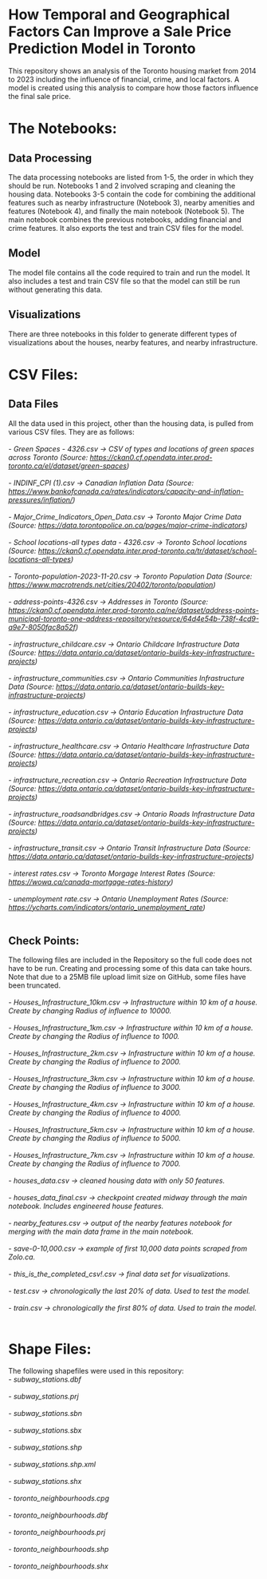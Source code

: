 # How Temporal and Geographical Factors Can Improve a Sale Price Prediction Model in Toronto
This repository shows an analysis of the Toronto housing market from 2014 to 2023 including the influence of financial, crime, and local factors. A model is created using this analysis to compare how those factors influence the final sale price.

# The Notebooks:
## Data Processing
The data processing notebooks are listed from 1-5, the order in which they should be run. Notebooks 1 and 2 involved scraping and cleaning the housing data. Notebooks 3-5 contain the code for combining the additional features such as nearby infrastructure (Notebook 3), nearby amenities and features (Notebook 4), and finally the main notebook (Notebook 5). The main notebook combines the previous notebooks, adding financial and crime features. It also exports the test and train CSV files for the model. 
## Model
The model file contains all the code required to train and run the model. It also includes a test and train CSV file so that the model can still be run without generating this data.
## Visualizations
There are three notebooks in this folder to generate different types of visualizations about the houses, nearby features, and nearby infrastructure.

# CSV Files:
## Data Files
All the data used in this project, other than the housing data, is pulled from various CSV files. They are as follows:
<br /><br />
*- Green Spaces - 4326.csv -> CSV of types and locations of green spaces across Toronto (Source: https://ckan0.cf.opendata.inter.prod-toronto.ca/el/dataset/green-spaces)*<br /><br />
*- INDINF_CPI (1).csv -> Canadian Inflation Data (Source: https://www.bankofcanada.ca/rates/indicators/capacity-and-inflation-pressures/inflation/)*<br /><br />
*- Major_Crime_Indicators_Open_Data.csv -> Toronto Major Crime Data (Source: https://data.torontopolice.on.ca/pages/major-crime-indicators)*<br /><br />
*- School locations-all types data - 4326.csv -> Toronto School locations (Source: https://ckan0.cf.opendata.inter.prod-toronto.ca/tr/dataset/school-locations-all-types)*<br /><br />
*- Toronto-population-2023-11-20.csv -> Toronto Population Data (Source: https://www.macrotrends.net/cities/20402/toronto/population)*<br /><br />
*- address-points-4326.csv -> Addresses in Toronto (Source: https://ckan0.cf.opendata.inter.prod-toronto.ca/ne/dataset/address-points-municipal-toronto-one-address-repository/resource/64d4e54b-738f-4cd9-a9e7-8050fac8a52f)*<br /><br />
*- infrastructure_childcare.csv -> Ontario Childcare Infrastructure Data (Source: https://data.ontario.ca/dataset/ontario-builds-key-infrastructure-projects)*<br /><br />
*- infrastructure_communities.csv -> Ontario Communities Infrastructure Data (Source: https://data.ontario.ca/dataset/ontario-builds-key-infrastructure-projects)*<br /><br />
*- infrastructure_education.csv -> Ontario Education Infrastructure Data (Source: https://data.ontario.ca/dataset/ontario-builds-key-infrastructure-projects)*<br /><br />
*- infrastructure_healthcare.csv -> Ontario Healthcare Infrastructure Data (Source: https://data.ontario.ca/dataset/ontario-builds-key-infrastructure-projects)*<br /><br />
*- infrastructure_recreation.csv -> Ontario Recreation Infrastructure Data (Source: https://data.ontario.ca/dataset/ontario-builds-key-infrastructure-projects)*<br /><br />
*- infrastructure_roadsandbridges.csv -> Ontario Roads Infrastructure Data (Source: https://data.ontario.ca/dataset/ontario-builds-key-infrastructure-projects)*<br /><br />
*- infrastructure_transit.csv -> Ontario Transit Infrastructure Data (Source: https://data.ontario.ca/dataset/ontario-builds-key-infrastructure-projects)*<br /><br />
*- interest rates.csv -> Toronto Morgage Interest Rates (Source: https://wowa.ca/canada-mortgage-rates-history)*<br /><br />
*- unemployment rate.csv -> Ontario Unemployment Rates (Source: https://ycharts.com/indicators/ontario_unemployment_rate)*<br /><br />

## Check Points:
The following files are included in the Repository so the full code does not have to be run. Creating and processing some of this data can take hours. Note that due to a 25MB file upload limit size on GitHub, some files have been truncated. <br /><br />
*- Houses_Infrastructure_10km.csv -> Infrastructure within 10 km of a house. Create by changing Radius of influence to 10000.*<br /><br />
*- Houses_Infrastructure_1km.csv -> Infrastructure within 10 km of a house. Create by changing the Radius of influence to 1000.*<br /><br />
*- Houses_Infrastructure_2km.csv -> Infrastructure within 10 km of a house. Create by changing the Radius of influence to 2000.*<br /><br />
*- Houses_Infrastructure_3km.csv -> Infrastructure within 10 km of a house. Create by changing the Radius of influence to 3000.*<br /><br />
*- Houses_Infrastructure_4km.csv -> Infrastructure within 10 km of a house. Create by changing the Radius of influence to 4000.*<br /><br />
*- Houses_Infrastructure_5km.csv -> Infrastructure within 10 km of a house. Create by changing the Radius of influence to 5000.*<br /><br />
*- Houses_Infrastructure_7km.csv -> Infrastructure within 10 km of a house. Create by changing the Radius of influence to 7000.*<br /><br />
*- houses_data.csv -> cleaned housing data with only 50 features.*<br /><br />
*- houses_data_final.csv -> checkpoint created midway through the main notebook. Includes engineered house features.*<br /><br />
*- nearby_features.csv -> output of the nearby features notebook for merging with the main data frame in the main notebook.*<br /><br />
*- save-0-10,000.csv -> example of first 10,000 data points scraped from Zolo.ca.*<br /><br />
*- this_is_the_completed_csv!.csv -> final data set for visualizations.*<br /><br />
*- test.csv -> chronologically the last 20% of data. Used to test the model.*<br /><br />
*- train.csv -> chronologically the first 80% of data. Used to train the model.*<br /><br />

# Shape Files:
The following shapefiles were used in this repository:<br />
*- subway_stations.dbf*<br /><br />
*- subway_stations.prj*<br /><br />
*- subway_stations.sbn*<br /><br />
*- subway_stations.sbx*<br /><br />
*- subway_stations.shp*<br /><br />
*- subway_stations.shp.xml*<br /><br />
*- subway_stations.shx*<br /><br />
*- toronto_neighbourhoods.cpg*<br /><br />
*- toronto_neighbourhoods.dbf*<br /><br />
*- toronto_neighbourhoods.prj*<br /><br />
*- toronto_neighbourhoods.shp*<br /><br />
*- toronto_neighbourhoods.shx*<br /><br />
